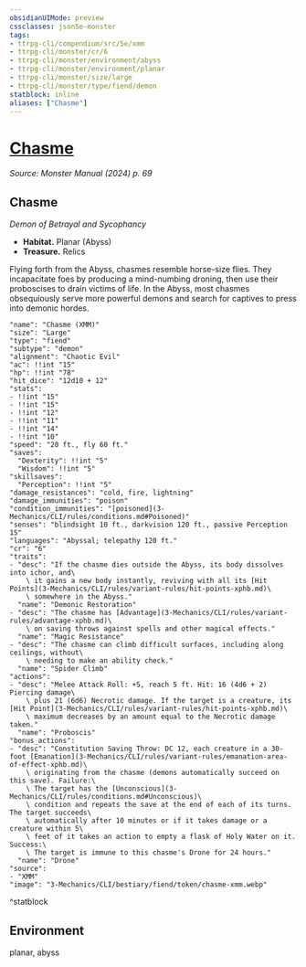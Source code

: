 ```yaml
---
obsidianUIMode: preview
cssclasses: json5e-monster
tags:
- ttrpg-cli/compendium/src/5e/xmm
- ttrpg-cli/monster/cr/6
- ttrpg-cli/monster/environment/abyss
- ttrpg-cli/monster/environment/planar
- ttrpg-cli/monster/size/large
- ttrpg-cli/monster/type/fiend/demon
statblock: inline
aliases: ["Chasme"]
---
```

# [Chasme](3-Mechanics\CLI\bestiary\fiend/chasme-xmm.md)
*Source: Monster Manual (2024) p. 69*  

## Chasme

*Demon of Betrayal and Sycophancy*

- **Habitat.** Planar (Abyss)  
- **Treasure.** Relics  

Flying forth from the Abyss, chasmes resemble horse-size flies. They incapacitate foes by producing a mind-numbing droning, then use their proboscises to drain victims of life. In the Abyss, most chasmes obsequiously serve more powerful demons and search for captives to press into demonic hordes.

```statblock
"name": "Chasme (XMM)"
"size": "Large"
"type": "fiend"
"subtype": "demon"
"alignment": "Chaotic Evil"
"ac": !!int "15"
"hp": !!int "78"
"hit_dice": "12d10 + 12"
"stats":
- !!int "15"
- !!int "15"
- !!int "12"
- !!int "11"
- !!int "14"
- !!int "10"
"speed": "20 ft., fly 60 ft."
"saves":
  "Dexterity": !!int "5"
  "Wisdom": !!int "5"
"skillsaves":
  "Perception": !!int "5"
"damage_resistances": "cold, fire, lightning"
"damage_immunities": "poison"
"condition_immunities": "[poisoned](3-Mechanics/CLI/rules/conditions.md#Poisoned)"
"senses": "blindsight 10 ft., darkvision 120 ft., passive Perception 15"
"languages": "Abyssal; telepathy 120 ft."
"cr": "6"
"traits":
- "desc": "If the chasme dies outside the Abyss, its body dissolves into ichor, and\
    \ it gains a new body instantly, reviving with all its [Hit Points](3-Mechanics/CLI/rules/variant-rules/hit-points-xphb.md)\
    \ somewhere in the Abyss."
  "name": "Demonic Restoration"
- "desc": "The chasme has [Advantage](3-Mechanics/CLI/rules/variant-rules/advantage-xphb.md)\
    \ on saving throws against spells and other magical effects."
  "name": "Magic Resistance"
- "desc": "The chasme can climb difficult surfaces, including along ceilings, without\
    \ needing to make an ability check."
  "name": "Spider Climb"
"actions":
- "desc": "Melee Attack Roll: +5, reach 5 ft. Hit: 16 (4d6 + 2) Piercing damage\
    \ plus 21 (6d6) Necrotic damage. If the target is a creature, its [Hit Point](3-Mechanics/CLI/rules/variant-rules/hit-points-xphb.md)\
    \ maximum decreases by an amount equal to the Necrotic damage taken."
  "name": "Proboscis"
"bonus_actions":
- "desc": "Constitution Saving Throw: DC 12, each creature in a 30-foot [Emanation](3-Mechanics/CLI/rules/variant-rules/emanation-area-of-effect-xphb.md)\
    \ originating from the chasme (demons automatically succeed on this save). Failure:\
    \ The target has the [Unconscious](3-Mechanics/CLI/rules/conditions.md#Unconscious)\
    \ condition and repeats the save at the end of each of its turns. The target succeeds\
    \ automatically after 10 minutes or if it takes damage or a creature within 5\
    \ feet of it takes an action to empty a flask of Holy Water on it. Success:\
    \ The target is immune to this chasme's Drone for 24 hours."
  "name": "Drone"
"source":
- "XMM"
"image": "3-Mechanics/CLI/bestiary/fiend/token/chasme-xmm.webp"
```
^statblock

## Environment

planar, abyss